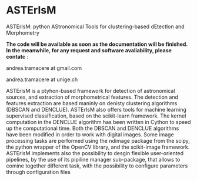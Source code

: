 # ASTErIsM
ASTErIsM: python AStronomical Tools for clustering-based dEtectIon and Morphometry

**The code will be available as soon as the documentation will be finished. In the meanwhile, for any request and software avaliability, please contatc** :

andrea.tramacere  at gmail.com

andrea.tramacere  at unige.ch 



ASTErIsM is a ptyhon-based framework for detection of astronomical sources, and extraction of morphometrical features.
The detection and features extraction  are based maninly on denisty clustering algorithms (DBSCAN and DENCLUE).
ASTErIsM also offers tools for machine learning supervised classification, based on the scikit-learn framework.
The kernel computation in the DENCLUE algorithm has been written in Cython  to speed up the computational time. Both 
the DBSCAN and DENCLUE algorithms have been modified in order to work with digital images.
Some image processing tasks are performed using the ndimage package from the scipy, the python wrapper of the OpenCV library, and the scikit-image framework.
ASTErIsM implements also the possibility to desgin flexible user-oriented pipelines, by the use of its pipiline manager sub-package, that allows to comine together different task, with the possibility to configure parameters
through configuration files


